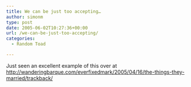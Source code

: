 ```yaml
---
title: We can be just too accepting…
author: simonm
type: post
date: 2005-06-02T10:27:36+00:00
url: /we-can-be-just-too-accepting/
categories:
  - Random Toad

---
```

Just seen an excellent example of this over at <http://wanderingbarque.com/everfixedmark/2005/04/16/the-things-they-married/trackback/>